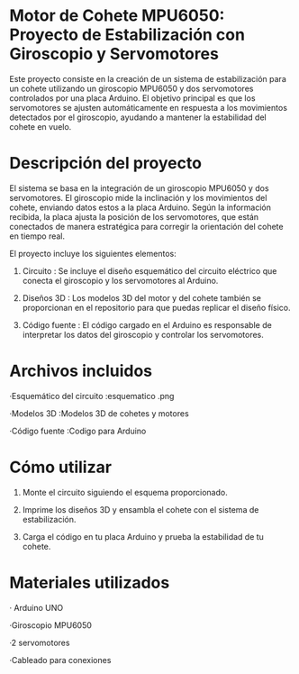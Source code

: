 # Motor de Cohete MPU6050: Proyecto de Estabilización con Giroscopio y Servomotores
Este proyecto consiste en la creación de un sistema de estabilización para un cohete utilizando un giroscopio MPU6050 y dos servomotores controlados por una placa Arduino. El objetivo principal es que los servomotores se ajusten automáticamente en respuesta a los movimientos detectados por el giroscopio, ayudando a mantener la estabilidad del cohete en vuelo.

# Descripción del proyecto
El sistema se basa en la integración de un giroscopio MPU6050 y dos servomotores. El giroscopio mide la inclinación y los movimientos del cohete, enviando datos estos a la placa Arduino. Según la información recibida, la placa ajusta la posición de los servomotores, que están conectados de manera estratégica para corregir la orientación del cohete en tiempo real.

El proyecto incluye los siguientes elementos:

1. Circuito : Se incluye el diseño esquemático del circuito eléctrico que conecta el giroscopio y los servomotores al Arduino.
   
3. Diseños 3D : Los modelos 3D del motor y del cohete también se proporcionan en el repositorio para que puedas replicar el diseño físico.
   
5. Código fuente : El código cargado en el Arduino es responsable de interpretar los datos del giroscopio y controlar los servomotores.

# Archivos incluidos
·Esquemático del circuito :esquematico .png

·Modelos 3D :Modelos 3D de cohetes y motores

·Código fuente :Codigo para Arduino

# Cómo utilizar
1. Monte el circuito siguiendo el esquema proporcionado.
   
3. Imprime los diseños 3D y ensambla el cohete con el sistema de estabilización.
   
5. Carga el código en tu placa Arduino y prueba la estabilidad de tu cohete.

# Materiales utilizados
· Arduino UNO

·Giroscopio MPU6050

·2 servomotores

·Cableado para conexiones
